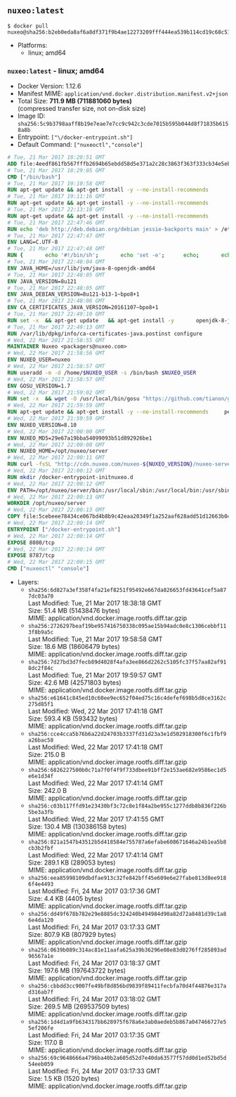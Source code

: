 ## `nuxeo:latest`

```console
$ docker pull nuxeo@sha256:b2eb0eda8af6a8df371f9b4ae12273209fff444ea539b114cd19c68c5190968e
```

-	Platforms:
	-	linux; amd64

### `nuxeo:latest` - linux; amd64

-	Docker Version: 1.12.6
-	Manifest MIME: `application/vnd.docker.distribution.manifest.v2+json`
-	Total Size: **711.9 MB (711881060 bytes)**  
	(compressed transfer size, not on-disk size)
-	Image ID: `sha256:5c9b3798aaff8b19e7eae7e7cc9c942c3cde7015b595b044d8f71835b6158a8b`
-	Entrypoint: `["\/docker-entrypoint.sh"]`
-	Default Command: `["nuxeoctl","console"]`

```dockerfile
# Tue, 21 Mar 2017 18:28:51 GMT
ADD file:4eedf861fb567fffb2694b65ebdd58d5e371a2c28c3863f363f333cb34e5eb7b in / 
# Tue, 21 Mar 2017 18:29:05 GMT
CMD ["/bin/bash"]
# Tue, 21 Mar 2017 19:10:58 GMT
RUN apt-get update && apt-get install -y --no-install-recommends 		ca-certificates 		curl 		wget 	&& rm -rf /var/lib/apt/lists/*
# Tue, 21 Mar 2017 19:11:16 GMT
RUN apt-get update && apt-get install -y --no-install-recommends 		bzr 		git 		mercurial 		openssh-client 		subversion 				procps 	&& rm -rf /var/lib/apt/lists/*
# Tue, 21 Mar 2017 22:13:18 GMT
RUN apt-get update && apt-get install -y --no-install-recommends 		bzip2 		unzip 		xz-utils 	&& rm -rf /var/lib/apt/lists/*
# Tue, 21 Mar 2017 22:47:46 GMT
RUN echo 'deb http://deb.debian.org/debian jessie-backports main' > /etc/apt/sources.list.d/jessie-backports.list
# Tue, 21 Mar 2017 22:47:47 GMT
ENV LANG=C.UTF-8
# Tue, 21 Mar 2017 22:47:48 GMT
RUN { 		echo '#!/bin/sh'; 		echo 'set -e'; 		echo; 		echo 'dirname "$(dirname "$(readlink -f "$(which javac || which java)")")"'; 	} > /usr/local/bin/docker-java-home 	&& chmod +x /usr/local/bin/docker-java-home
# Tue, 21 Mar 2017 22:48:04 GMT
ENV JAVA_HOME=/usr/lib/jvm/java-8-openjdk-amd64
# Tue, 21 Mar 2017 22:48:05 GMT
ENV JAVA_VERSION=8u121
# Tue, 21 Mar 2017 22:48:05 GMT
ENV JAVA_DEBIAN_VERSION=8u121-b13-1~bpo8+1
# Tue, 21 Mar 2017 22:48:06 GMT
ENV CA_CERTIFICATES_JAVA_VERSION=20161107~bpo8+1
# Tue, 21 Mar 2017 22:49:10 GMT
RUN set -x 	&& apt-get update 	&& apt-get install -y 		openjdk-8-jdk="$JAVA_DEBIAN_VERSION" 		ca-certificates-java="$CA_CERTIFICATES_JAVA_VERSION" 	&& rm -rf /var/lib/apt/lists/* 	&& [ "$JAVA_HOME" = "$(docker-java-home)" ]
# Tue, 21 Mar 2017 22:49:13 GMT
RUN /var/lib/dpkg/info/ca-certificates-java.postinst configure
# Wed, 22 Mar 2017 21:58:55 GMT
MAINTAINER Nuxeo <packagers@nuxeo.com>
# Wed, 22 Mar 2017 21:58:56 GMT
ENV NUXEO_USER=nuxeo
# Wed, 22 Mar 2017 21:58:57 GMT
RUN useradd -m -d /home/$NUXEO_USER -s /bin/bash $NUXEO_USER
# Wed, 22 Mar 2017 21:58:57 GMT
ENV GOSU_VERSION=1.7
# Wed, 22 Mar 2017 21:59:02 GMT
RUN set -x 	&& wget -O /usr/local/bin/gosu "https://github.com/tianon/gosu/releases/download/$GOSU_VERSION/gosu-$(dpkg --print-architecture)" 	&& wget -O /usr/local/bin/gosu.asc "https://github.com/tianon/gosu/releases/download/$GOSU_VERSION/gosu-$(dpkg --print-architecture).asc" 	&& export GNUPGHOME="$(mktemp -d)" 	&& gpg --keyserver ha.pool.sks-keyservers.net --recv-keys B42F6819007F00F88E364FD4036A9C25BF357DD4 	&& gpg --batch --verify /usr/local/bin/gosu.asc /usr/local/bin/gosu 	&& rm -r "$GNUPGHOME" /usr/local/bin/gosu.asc 	&& chmod +x /usr/local/bin/gosu 	&& gosu nobody true
# Wed, 22 Mar 2017 21:59:59 GMT
RUN apt-get update && apt-get install -y --no-install-recommends     perl     locales     pwgen     imagemagick     ffmpeg2theora     ufraw     poppler-utils     libreoffice     libwpd-tools     exiftool     ghostscript  && rm -rf /var/lib/apt/lists/*
# Wed, 22 Mar 2017 21:59:59 GMT
ENV NUXEO_VERSION=8.10
# Wed, 22 Mar 2017 22:00:00 GMT
ENV NUXEO_MD5=29e67a19bba54099093b51d892926be1
# Wed, 22 Mar 2017 22:00:00 GMT
ENV NUXEO_HOME=/opt/nuxeo/server
# Wed, 22 Mar 2017 22:00:11 GMT
RUN curl -fsSL "http://cdn.nuxeo.com/nuxeo-${NUXEO_VERSION}/nuxeo-server-${NUXEO_VERSION}-tomcat.zip" -o /tmp/nuxeo-distribution-tomcat.zip     && echo "$NUXEO_MD5 /tmp/nuxeo-distribution-tomcat.zip" | md5sum -c -     && mkdir -p /tmp/nuxeo-distribution $(dirname $NUXEO_HOME)     && unzip -q -d /tmp/nuxeo-distribution /tmp/nuxeo-distribution-tomcat.zip     && DISTDIR=$(/bin/ls /tmp/nuxeo-distribution | head -n 1)     && mv /tmp/nuxeo-distribution/$DISTDIR $NUXEO_HOME     && sed -i -e "s/^org.nuxeo.distribution.package.*/org.nuxeo.distribution.package=docker/" $NUXEO_HOME/templates/common/config/distribution.properties     && rm -rf /tmp/nuxeo-distribution*     && chmod +x $NUXEO_HOME/bin/*ctl $NUXEO_HOME/bin/*.sh
# Wed, 22 Mar 2017 22:00:12 GMT
RUN mkdir /docker-entrypoint-initnuxeo.d
# Wed, 22 Mar 2017 22:00:12 GMT
ENV PATH=/opt/nuxeo/server/bin:/usr/local/sbin:/usr/local/bin:/usr/sbin:/usr/bin:/sbin:/bin
# Wed, 22 Mar 2017 22:00:13 GMT
WORKDIR /opt/nuxeo/server
# Wed, 22 Mar 2017 22:00:13 GMT
COPY file:5cebeee78434ce067bd4b8b9c42eaa20349f1a252aaf628add51d12663b04917 in / 
# Wed, 22 Mar 2017 22:00:14 GMT
ENTRYPOINT ["/docker-entrypoint.sh"]
# Wed, 22 Mar 2017 22:00:14 GMT
EXPOSE 8080/tcp
# Wed, 22 Mar 2017 22:00:14 GMT
EXPOSE 8787/tcp
# Wed, 22 Mar 2017 22:00:15 GMT
CMD ["nuxeoctl" "console"]
```

-	Layers:
	-	`sha256:6d827a3ef358f4fa21ef8251f95492e667da826653fd43641cef5a877dc03a70`  
		Last Modified: Tue, 21 Mar 2017 18:38:18 GMT  
		Size: 51.4 MB (51438476 bytes)  
		MIME: application/vnd.docker.image.rootfs.diff.tar.gzip
	-	`sha256:2726297beaf19be957416750338c095ae15b94adc0e8c1306cebbf113f8b9a5c`  
		Last Modified: Tue, 21 Mar 2017 19:58:58 GMT  
		Size: 18.6 MB (18606479 bytes)  
		MIME: application/vnd.docker.image.rootfs.diff.tar.gzip
	-	`sha256:7d27bd3d7fecb89d4028f4afa3ee866d2262c5105fc37f57aa82af918dc2f84c`  
		Last Modified: Tue, 21 Mar 2017 19:59:57 GMT  
		Size: 42.6 MB (42571803 bytes)  
		MIME: application/vnd.docker.image.rootfs.diff.tar.gzip
	-	`sha256:e61641c845ed10c60ee9ec652f04ed75c16c4defef698b5d8ce3162c275d85f1`  
		Last Modified: Wed, 22 Mar 2017 17:41:18 GMT  
		Size: 593.4 KB (593432 bytes)  
		MIME: application/vnd.docker.image.rootfs.diff.tar.gzip
	-	`sha256:cce4cca5b76b6a22d24703b3337fd31d23a3e1d502918300f6c1fbf9a26bac58`  
		Last Modified: Wed, 22 Mar 2017 17:41:18 GMT  
		Size: 215.0 B  
		MIME: application/vnd.docker.image.rootfs.diff.tar.gzip
	-	`sha256:6826227500b0c71a7f0f4f9f733dbee91bff2e153ae682e9586ec1d5e6e1d34f`  
		Last Modified: Wed, 22 Mar 2017 17:41:14 GMT  
		Size: 242.0 B  
		MIME: application/vnd.docker.image.rootfs.diff.tar.gzip
	-	`sha256:c03b117ffd91e23430bf3c72c8e1f84a2be955c1277ddb8b836f226b5be3a3fb`  
		Last Modified: Wed, 22 Mar 2017 17:41:55 GMT  
		Size: 130.4 MB (130386158 bytes)  
		MIME: application/vnd.docker.image.rootfs.diff.tar.gzip
	-	`sha256:821a1547b43512b5d418584e755787a6efabe608671646a24b1ea5b8cb3b2fbf`  
		Last Modified: Wed, 22 Mar 2017 17:41:14 GMT  
		Size: 289.1 KB (289053 bytes)  
		MIME: application/vnd.docker.image.rootfs.diff.tar.gzip
	-	`sha256:eea85998109dbdfae913c32fe842bff45e609e6e27fabe813d8ee9186f4e4493`  
		Last Modified: Fri, 24 Mar 2017 03:17:36 GMT  
		Size: 4.4 KB (4405 bytes)  
		MIME: application/vnd.docker.image.rootfs.diff.tar.gzip
	-	`sha256:dd49f678b782e29e8885dc324240b494984d90a82d72a8481d39c1a86e4da120`  
		Last Modified: Fri, 24 Mar 2017 03:17:33 GMT  
		Size: 807.9 KB (807929 bytes)  
		MIME: application/vnd.docker.image.rootfs.diff.tar.gzip
	-	`sha256:0639b089c314ac81e11aafa625a39b36296e08e83d0276ff285893ad96567a1e`  
		Last Modified: Fri, 24 Mar 2017 03:18:37 GMT  
		Size: 197.6 MB (197643722 bytes)  
		MIME: application/vnd.docker.image.rootfs.diff.tar.gzip
	-	`sha256:cbbdd3cc9007fe49bf8d856bd9839f89411fecbfa70d4f44876e317ad316ab7f`  
		Last Modified: Fri, 24 Mar 2017 03:18:02 GMT  
		Size: 269.5 MB (269537509 bytes)  
		MIME: application/vnd.docker.image.rootfs.diff.tar.gzip
	-	`sha256:1d4d1a9fb634317bb628975f678a6e3ab0aedeb5b867a047466727e55ef206fe`  
		Last Modified: Fri, 24 Mar 2017 03:17:35 GMT  
		Size: 117.0 B  
		MIME: application/vnd.docker.image.rootfs.diff.tar.gzip
	-	`sha256:69c9648666a4796ba40b2a605d52d7e40da63577f57dd0d1ed52bd5d54eeb059`  
		Last Modified: Fri, 24 Mar 2017 03:17:33 GMT  
		Size: 1.5 KB (1520 bytes)  
		MIME: application/vnd.docker.image.rootfs.diff.tar.gzip
